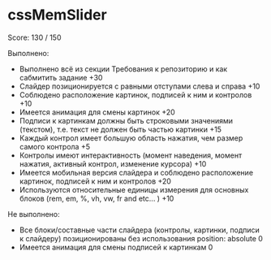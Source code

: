 # cssMemSlider

Score: 130 / 150

Выполнено:

- Выполнено всё из секции Требования к репозиторию и как сабмитить задание +30
- Слайдер позиционируется с равными отступами слева и справа +10
- Соблюдено расположение картинок, подписей к ним и контролов +10
- Имеется анимация для смены картинок +20
- Подписи к картинкам должны быть строковыми значениями (текстом), т.е. текст не должен быть частью картинки +15
- Каждый контрол имеет большую область нажатия, чем размер самого контрола +5
- Контролы имеют интерактивность (момент наведения, момент нажатия, активный контрол, изменение курсора) +10
- Имеется мобильная версия слайдера и соблюдено расположение картинок, подписей к ним и контролов +20
- Используются относительные единицы измерения для основных блоков (rem, em, %, vh, vw, fr and etc... ) +10

Не выполнено:

- Все блоки/составные части слайдера (контролы, картинки, подписи к слайдеру) позиционированы без использования position: absolute 0
- Имеется анимация для смены подписей к картинкам 0
